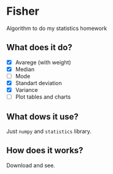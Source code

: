 # Fisher
Algorithm to do my statistics homework

## What does it do?
- [x] Avarege (with weight)
- [x] Median
- [ ] Mode
- [x] Standart deviation
- [x] Variance
- [ ] Plot tables and charts

## What dows it use?
Just ```numpy``` and ```statistics``` library.

## How does it works?
Download and see.
